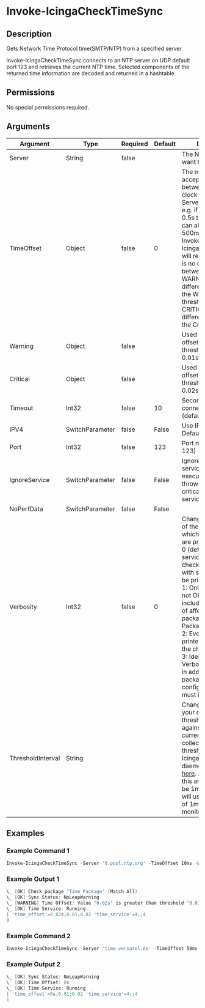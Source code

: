 # Invoke-IcingaCheckTimeSync

## Description

Gets Network Time Protocol time(SMTP/NTP) from a specified server

Invoke-IcingaCheckTimeSync connects to an NTP server on UDP default port 123 and retrieves the current NTP time.
Selected components of the returned time information are decoded and returned in a hashtable.

## Permissions

No special permissions required.

## Arguments

| Argument | Type | Required | Default | Description |
| ---      | ---  | ---      | ---     | ---         |
| Server | String | false |  | The NTP Server you want to connect to. |
| TimeOffset | Object | false | 0 | The maximum acceptable offset between the local clock and the NTP Server, in seconds e.g. if you allow up to 0.5s timeoffset you can also enter 500ms.<br /> Invoke-IcingaCheckTimeSync will return OK, if there is no difference between them,<br /> WARNING, if the time difference exceeds the Warning threshold,<br /> CRITICAL, if the time difference exceeds the Critical threshold. |
| Warning | Object | false |  | Used to specify a offset Warning threshold e.g 10ms or 0.01s |
| Critical | Object | false |  | Used to specify a offset Critical threshold e.g 20ms or 0.02s. |
| Timeout | Int32 | false | 10 | Seconds before connection times out (default: 10) |
| IPV4 | SwitchParameter | false | False | Use IPV4 connection. Default $FALSE |
| Port | Int32 | false | 123 | Port number (default: 123) |
| IgnoreService | SwitchParameter | false | False | Ignores the W32Time service during check execution and will not throw warning or critical in case the service is not running |
| NoPerfData | SwitchParameter | false | False |  |
| Verbosity | Int32 | false | 0 | Changes the behavior of the plugin output which check states are printed:<br /> 0 (default): Only service checks/packages with state not OK will be printed<br /> 1: Only services with not OK will be printed including OK checks of affected check packages including Package config<br /> 2: Everything will be printed regardless of the check state<br /> 3: Identical to Verbose 2, but prints in addition the check package configuration e.g (All must be [OK]) |
| ThresholdInterval | String |  |  | Change the value your defined threshold checks against from the current value to a collected time threshold of the Icinga for Windows daemon, as described [here](https://icinga.com/docs/icinga-for-windows/latest/doc/110-Installation/06-Collect-Metrics-over-Time/). An example for this argument would be 1m or 15m which will use the average of 1m or 15m for monitoring. |

## Examples

### Example Command 1

```powershell
Invoke-IcingaCheckTimeSync -Server '0.pool.ntp.org' -TimeOffset 10ms -Warning 10ms -Critical 20ms -Verbosity 2
```

### Example Output 1

```powershell
\_ [OK] Check package "Time Package" (Match All)
\_ [OK] Sync Status: NoLeapWarning
\_ [WARNING] Time Offset: Value "0.02s" is greater than threshold "0.01s"
\_ [OK] Time Service: Running
| 'time_offset'=0.02s;0.01;0.02 'time_service'=4;;4
0    
```

### Example Command 2

```powershell
Invoke-IcingaCheckTimeSync -Server 'time.versatel.de' -TimeOffset 50ms -Warning 10ms -Critical 20ms -Verbosity 2
```

### Example Output 2

```powershell
\_ [OK] Sync Status: NoLeapWarning
\_ [OK] Time Offset: 0s
\_ [OK] Time Service: Running
| 'time_offset'=0s;0.01;0.02 'time_service'=4;;4
1    
```


